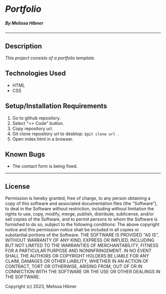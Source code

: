 # _Portfolio_

##### By _Melissa Hibner_

---

## Description

_This project consists of a portfolio template._

## Technologies Used

- HTML
- CSS

## Setup/Installation Requirements

1. Go to github repository.
2. Select "<> Code" button.
3. Copy repository url.
4. Git clone repository url to desktop: `$git clone url `.
5. Open index.html in a browser.

## Known Bugs

- The contact form is being fixed.

---

## License

Permission is hereby granted, free of charge, to any person obtaining a copy of this software and associated documentation files (the "Software"), to deal in the Software without restriction, including without limitation the rights to use, copy, modify, merge, publish, distribute, sublicense, and/or sell copies of the Software, and to permit persons to whom the Software is furnished to do so, subject to the following conditions:
The above copyright notice and this permission notice shall be included in all copies or substantial portions of the Software.
THE SOFTWARE IS PROVIDED "AS IS", WITHOUT WARRANTY OF ANY KIND, EXPRESS OR IMPLIED, INCLUDING BUT NOT LIMITED TO THE WARRANTIES OF MERCHANTABILITY, FITNESS FOR A PARTICULAR PURPOSE AND NONINFRINGEMENT. IN NO EVENT SHALL THE AUTHORS OR COPYRIGHT HOLDERS BE LIABLE FOR ANY CLAIM, DAMAGES OR OTHER LIABILITY, WHETHER IN AN ACTION OF CONTRACT, TORT OR OTHERWISE, ARISING FROM, OUT OF OR IN CONNECTION WITH THE SOFTWARE OR THE USE OR OTHER DEALINGS IN THE SOFTWARE.

Copyright (c) 2023, Melissa Hibner
